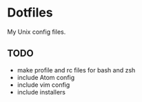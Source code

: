 # Dotfiles

My Unix config files.

## TODO

* make profile and rc files for bash and zsh
* include Atom config
* include vim config
* include installers
